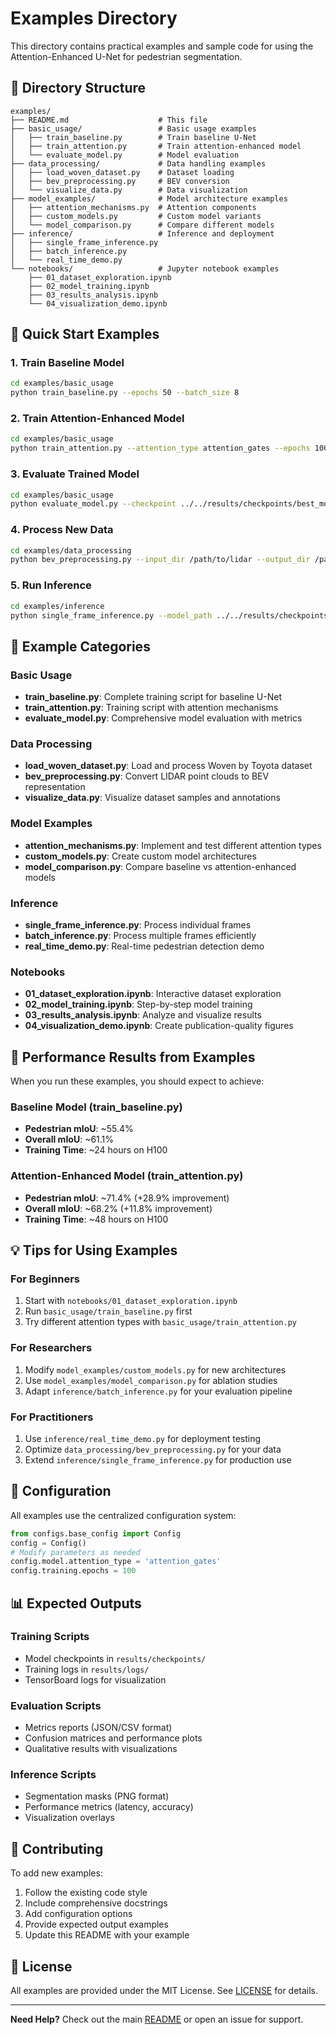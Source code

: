 # Examples Directory

This directory contains practical examples and sample code for using the Attention-Enhanced U-Net for pedestrian segmentation.

## 📁 Directory Structure

```
examples/
├── README.md                    # This file
├── basic_usage/                 # Basic usage examples
│   ├── train_baseline.py        # Train baseline U-Net
│   ├── train_attention.py       # Train attention-enhanced model
│   └── evaluate_model.py        # Model evaluation
├── data_processing/             # Data handling examples
│   ├── load_woven_dataset.py    # Dataset loading
│   ├── bev_preprocessing.py     # BEV conversion
│   └── visualize_data.py        # Data visualization
├── model_examples/              # Model architecture examples
│   ├── attention_mechanisms.py  # Attention components
│   ├── custom_models.py         # Custom model variants
│   └── model_comparison.py      # Compare different models
├── inference/                   # Inference and deployment
│   ├── single_frame_inference.py
│   ├── batch_inference.py
│   └── real_time_demo.py
└── notebooks/                   # Jupyter notebook examples
    ├── 01_dataset_exploration.ipynb
    ├── 02_model_training.ipynb
    ├── 03_results_analysis.ipynb
    └── 04_visualization_demo.ipynb
```

## 🚀 Quick Start Examples

### 1. Train Baseline Model
```bash
cd examples/basic_usage
python train_baseline.py --epochs 50 --batch_size 8
```

### 2. Train Attention-Enhanced Model
```bash
cd examples/basic_usage
python train_attention.py --attention_type attention_gates --epochs 100
```

### 3. Evaluate Trained Model
```bash
cd examples/basic_usage
python evaluate_model.py --checkpoint ../../results/checkpoints/best_model.pth
```

### 4. Process New Data
```bash
cd examples/data_processing
python bev_preprocessing.py --input_dir /path/to/lidar --output_dir /path/to/bev
```

### 5. Run Inference
```bash
cd examples/inference
python single_frame_inference.py --model_path ../../results/checkpoints/best_model.pth --input sample_frame.npy
```

## 📖 Example Categories

### Basic Usage
- **train_baseline.py**: Complete training script for baseline U-Net
- **train_attention.py**: Training script with attention mechanisms
- **evaluate_model.py**: Comprehensive model evaluation with metrics

### Data Processing
- **load_woven_dataset.py**: Load and process Woven by Toyota dataset
- **bev_preprocessing.py**: Convert LIDAR point clouds to BEV representation
- **visualize_data.py**: Visualize dataset samples and annotations

### Model Examples
- **attention_mechanisms.py**: Implement and test different attention types
- **custom_models.py**: Create custom model architectures
- **model_comparison.py**: Compare baseline vs attention-enhanced models

### Inference
- **single_frame_inference.py**: Process individual frames
- **batch_inference.py**: Process multiple frames efficiently
- **real_time_demo.py**: Real-time pedestrian detection demo

### Notebooks
- **01_dataset_exploration.ipynb**: Interactive dataset exploration
- **02_model_training.ipynb**: Step-by-step model training
- **03_results_analysis.ipynb**: Analyze and visualize results
- **04_visualization_demo.ipynb**: Create publication-quality figures

## 🎯 Performance Results from Examples

When you run these examples, you should expect to achieve:

### Baseline Model (train_baseline.py)
- **Pedestrian mIoU**: ~55.4%
- **Overall mIoU**: ~61.1%
- **Training Time**: ~24 hours on H100

### Attention-Enhanced Model (train_attention.py)
- **Pedestrian mIoU**: ~71.4% (+28.9% improvement)
- **Overall mIoU**: ~68.2% (+11.8% improvement)
- **Training Time**: ~48 hours on H100

## 💡 Tips for Using Examples

### For Beginners
1. Start with `notebooks/01_dataset_exploration.ipynb`
2. Run `basic_usage/train_baseline.py` first
3. Try different attention types with `basic_usage/train_attention.py`

### For Researchers
1. Modify `model_examples/custom_models.py` for new architectures
2. Use `model_examples/model_comparison.py` for ablation studies
3. Adapt `inference/batch_inference.py` for your evaluation pipeline

### For Practitioners
1. Use `inference/real_time_demo.py` for deployment testing
2. Optimize `data_processing/bev_preprocessing.py` for your data
3. Extend `inference/single_frame_inference.py` for production use

## 🔧 Configuration

All examples use the centralized configuration system:
```python
from configs.base_config import Config
config = Config()
# Modify parameters as needed
config.model.attention_type = 'attention_gates'
config.training.epochs = 100
```

## 📊 Expected Outputs

### Training Scripts
- Model checkpoints in `results/checkpoints/`
- Training logs in `results/logs/`
- TensorBoard logs for visualization

### Evaluation Scripts
- Metrics reports (JSON/CSV format)
- Confusion matrices and performance plots
- Qualitative results with visualizations

### Inference Scripts
- Segmentation masks (PNG format)
- Performance metrics (latency, accuracy)
- Visualization overlays

## 🤝 Contributing

To add new examples:
1. Follow the existing code style
2. Include comprehensive docstrings
3. Add configuration options
4. Provide expected output examples
5. Update this README with your example

## 📄 License

All examples are provided under the MIT License. See [LICENSE](../LICENSE) for details.

---

**Need Help?** Check out the main [README](../README.md) or open an issue for support. 